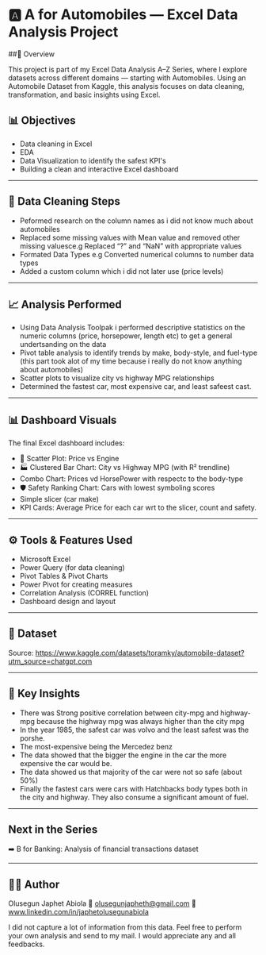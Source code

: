 # 🅰️ A for Automobiles — Excel Data Analysis Project

##🚗 Overview

This project is part of my Excel Data Analysis A–Z Series, where I explore datasets across different domains — starting with Automobiles.
Using an Automobile Dataset from Kaggle, this analysis focuses on data cleaning, transformation, and basic insights using Excel.

## 📊 Objectives
- Data cleaning in Excel
- EDA
- Data Visualization to identify the safest KPI's
- Building a clean and interactive Excel dashboard

---

## 🧹 Data Cleaning Steps
- Peformed research on the column names as i did not know much about automobiles
- Replaced some missing values with Mean value and removed other missing valuesce.g Replaced “?” and “NaN” with appropriate values
- Formated Data Types e.g Converted numerical columns to number data types
- Added a custom column which i did not later use (price levels)

---

## 📈 Analysis Performed
- Using Data Analysis Toolpak i performed descriptive statistics on the numeric columns (price, horsepower, length etc) to get a general undertsanding on the data
- Pivot table analysis to identify trends by make, body-style, and fuel-type (this part took alot of my time because i really do not know anything about automobiles)
- Scatter plots to visualize city vs highway MPG relationships
- Determined the fastest car, most expensive car, and least safeest cast.

---

## 📊 Dashboard Visuals
The final Excel dashboard includes:
- 🚗 Scatter Plot: Price vs Engine 
- 🏭 Clustered Bar Chart: City vs Highway MPG (with R² trendline)
- Combo Chart: Prices vd HorsePower with respectc to the body-type
- 🛡️ Safety Ranking Chart: Cars with lowest symboling scores
- Simple slicer (car make)
- KPI Cards: Average Price for each car wrt to the slicer, count and safety.

---

## ⚙️ Tools & Features Used
- Microsoft Excel
- Power Query (for data cleaning)
- Pivot Tables & Pivot Charts
- Power Pivot for creating measures
- Correlation Analysis (CORREL function)
- Dashboard design and layout

---

## 📂 Dataset
Source: https://www.kaggle.com/datasets/toramky/automobile-dataset?utm_source=chatgpt.com

---

## 🧠 Key Insights
- There was Strong positive correlation between city-mpg and highway-mpg because the highway mpg was always higher than the city mpg
- In the year 1985, the safest car was volvo and the least safest was the porshe.
- The most-expensive being the Mercedez benz
- The data showed that the bigger the engine in the car the more expensive the car would be.
- The data showed us that majority of the car were not so safe (about 50%)
- Finally the fastest cars were cars with Hatchbacks body types both in the city and highway. They also consume a significant amount of fuel.

---

## Next in the Series
➡️ B for Banking: Analysis of financial transactions dataset

---

## 🧑‍💻 Author
Olusegun Japhet Abiola
📧 olusegunjapheth@gmail.com
🔗 www.linkedin.com/in/japhetolusegunabiola

I did not capture a lot of information from this data. Feel free to perform your own analysis and send to my mail. 
I would appreciate any and all feedbacks.